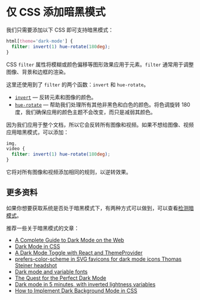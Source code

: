 # 仅 CSS 添加暗黑模式

我们只需要添加以下 CSS 即可支持暗黑模式：

```css
html[theme='dark-mode'] {
  filter: invert(1) hue-rotate(180deg);
}
```

CSS `filter` 属性将模糊或颜色偏移等图形效果应用于元素。`filter` 通常用于调整图像、背景和边框的渲染。

这里还使用到了 `filter` 的两个函数：`invert` 和 `hue-rotate`。

- [`invert`](https://developer.mozilla.org/en-US/docs/Web/CSS/filter-function/invert) — 反转元素和图像的颜色。
- [`hue-rotate`](https://developer.mozilla.org/en-US/docs/Web/CSS/filter-function/hue-rotate) — 帮助我们处理所有其他非黑色和白色的颜色。将色调旋转 180 度，我们确保应用的颜色主题不会改变，而只是减弱其颜色。

因为我们应用于整个文档，所以它会反转所有图像和视频。如果不想给图像、视频应用暗黑模式，可以添加：

```css
img,
video {
  filter: invert(1) hue-rotate(180deg);
}
```

它将对所有图像和视频添加相同的规则，以逆转效果。

## 更多资料

如果你想要获取系统是否处于暗黑模式下，有两种方式可以做到，可以查看[检测暗模式](https://github.com/lio-zero/blog/blob/master/JavaScript/%E6%A3%80%E6%B5%8B%E6%9A%97%E6%A8%A1%E5%BC%8F.md)。

推荐一些关于暗黑模式的文章：

- [A Complete Guide to Dark Mode on the Web](https://css-tricks.com/a-complete-guide-to-dark-mode-on-the-web/)
- [Dark Mode in CSS](https://css-tricks.com/dark-modes-with-css/)
- [A Dark Mode Toggle with React and ThemeProvider](https://css-tricks.com/a-dark-mode-toggle-with-react-and-themeprovider/)
- [prefers-color-scheme in SVG favicons for dark mode icons Thomas Steiner headshot](https://blog.tomayac.com/2019/09/21/prefers-color-scheme-in-svg-favicons-for-dark-mode-icons/)
- [Dark mode and variable fonts](https://css-tricks.com/dark-mode-and-variable-fonts/)
- [The Quest for the Perfect Dark Mode](https://www.joshwcomeau.com/react/dark-mode/)
- [Dark mode in 5 minutes, with inverted lightness variables](https://lea.verou.me/2021/03/inverted-lightness-variables/)
- [How to Implement Dark Background Mode in CSS](https://codehandbook.org/implement-dark-background-mode-css/)
